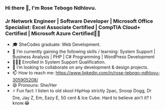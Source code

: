 ### Hi there 👋, I'm Rose Tebogo Ndhlovu.
### Jr Network Engineer | Software Developer | Microsoft Office Specialist: Excel Associate Certified | CompTIA Cloud+ Certified | Microsoft Azure Certified👩‍💻

- 🎓 SheCodes graduate: Web Development.
- 🔭 I’m currently gaining the following skills / learning: System Support | Business Analysis | PHP | C# Programming | WordPress Development
- 👩🏽‍💻 Enrolled in System Support Qualification.
- 👯 I’m looking to collaborate on any development & design projects.
- 📫 How to reach me: https://www.linkedin.com/in/rose-tebogo-ndhlovu-305905208/ 
- 😄 Pronouns: She/Her
- ⚡ Fun fact: I listen to old skool HipHop strictly 2pac, Snoop Dogg, Dr Dre, Jay Z, Em, Eazy E, 50 cent & Ice Cube. Hard to believe ain't it? I know.😂
